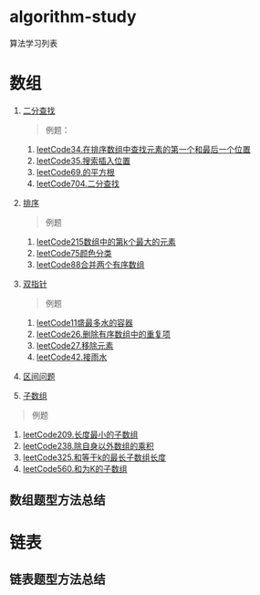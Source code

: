 # algorithm-study
算法学习列表

# 数组

1. [二分查找](./array-algorithm/binary-search)
   >例题：
   1. [leetCode34.在排序数组中查找元素的第一个和最后一个位置](./array-algorithm/binary-search/problem/leetcode34.%20在排序数组中查找元素的第一个和最后一个位置.md)
   2. [leetCode35.搜索插入位置](./array-algorithm/binary-search/problem/leetcode35.%20搜索插入位置.md)
   3. [leetCode69.的平方根](./array-algorithm/binary-search/problem/leetcode69.%20x%20的平方根.md)
   4. [leetCode704.二分查找](./array-algorithm/binary-search/problem/leetcode704：二分查找.md)

2. [排序](./array-algorithm/sort)
   >例题
   1. [leetCode215数组中的第k个最大的元素](./array-algorithm/sort/problem/leetcode215数组中的第k个最大的元素.md)
   2. [leetCode75颜色分类](./array-algorithm/sort/problem/leetcode75颜色分类.md)
   3. [leetCode88合并两个有序数组](./array-algorithm/sort/problem/leetcode88合并两个有序数组.md)
3. [双指针](./array-algorithm/double-pointer)
   >例题
   1. [leetCode11盛最多水的容器](./array-algorithm/double-pointer/problem/leetCode11.%20盛最多水的容器.md)
   2. [leetCode26.删除有序数组中的重复项](./array-algorithm/double-pointer/problem/leetCode26.删除有序数组中的重复项.md)
   3. [leetCode27.移除元素](./array-algorithm/double-pointer/problem/leetCode27.移除元素.md)
   4. [leetCode42.接雨水](./array-algorithm/double-pointer/problem/leetCode42.接雨水.md)
4. [区间问题](./array-algorithm/sort)
5. [子数组](./array-algorithm/sub-array/)
>例题
   1. [leetCode209.长度最小的子数组](./array-algorithm/double-pointer/problem/leetCode209.长度最小的子数组.md)
2. [leetCode238.除自身以外数组的乘积](./array-algorithm/double-pointer/problem/leetCode238.除自身以外数组的乘积.md)
3. [leetCode325.和等于k的最长子数组长度](./array-algorithm/double-pointer/problem/leetCode325.%20和等于%20k%20的最长子数组长度.md)
4. [leetCode560.和为K的子数组](./array-algorithm/double-pointer/problem/leetCode560.%20和为%20K%20的子数组.md)

## 数组题型方法总结


# 链表


## 链表题型方法总结

